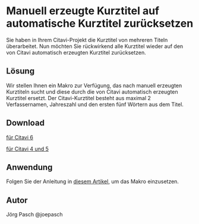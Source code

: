# Manuell erzeugte Kurztitel auf automatische Kurztitel zurücksetzen

Sie haben in Ihrem Citavi-Projekt die Kurztitel von mehreren Titeln überarbeitet. Nun möchten Sie rückwirkend alle Kurztitel wieder auf den von Citavi automatisch erzeugten Kurztitel zurücksetzen.

## Lösung
Wir stellen Ihnen ein Makro zur Verfügung, das nach manuell erzeugten Kurztiteln sucht und diese durch die von Citavi automatisch erzeugten Kurztitel ersetzt. Der Citavi-Kurztitel besteht aus maximal 2 Verfassernamen, Jahreszahl und den ersten fünf Wörtern aus dem Titel.

## Download

[für Citavi 6](C6_Set_ShortTitleUpdateType_To_Automatic.cs)

[für Citavi 4 und 5](C4+_Set_ShortTitleUpdateType_To_Automatic.cs)

## Anwendung
Folgen Sie der Anleitung in [diesem Artikel](\readme.de.md), um das Makro einzusetzen.

## Autor
Jörg Pasch @joepasch